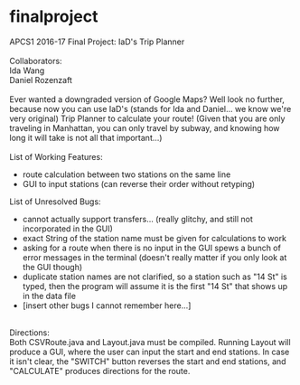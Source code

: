 # finalproject
APCS1 2016-17 Final Project: IaD's Trip Planner<br><br>
Collaborators:<br>
Ida Wang<br>
Daniel Rozenzaft<br><br>
Ever wanted a downgraded version of Google Maps? Well look no further, because now you can use IaD's (stands for Ida and Daniel... we know we're very original) Trip Planner to calculate your route! (Given that you are only traveling in Manhattan, you can only travel by subway, and knowing how long it will take is not all that important...)<br><br>
List of Working Features:
<ul>
<li>route calculation between two stations on the same line</li>
<li>GUI to input stations (can reverse their order without retyping)</li>
</ul>
List of Unresolved Bugs:
<ul>
<li>cannot actually support transfers... (really glitchy, and still not incorporated in the GUI)</li>
<li>exact String of the station name must be given for calculations to work</li>
<li>asking for a route when there is no input in the GUI spews a bunch of error messages in the terminal (doesn't really matter if you only look at the GUI though)</li>
<li>duplicate station names are not clarified, so a station such as "14 St" is typed, then the program will assume it is the first "14 St" that shows up in the data file</li>
<li>[insert other bugs I cannot remember here...]</li>
</ul><br>
Directions:<br>
Both CSVRoute.java and Layout.java must be compiled. Running Layout will produce a GUI, where the user can input the start and end stations. In case it isn't clear, the "SWITCH" button reverses the start and end stations, and "CALCULATE" produces directions for the route.


